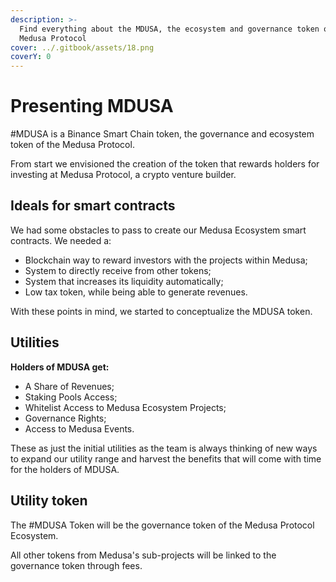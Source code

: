 ```yaml
---
description: >-
  Find everything about the MDUSA, the ecosystem and governance token of the
  Medusa Protocol
cover: ../.gitbook/assets/18.png
coverY: 0
---
```


# Presenting MDUSA

\#MDUSA is a Binance Smart Chain token, the governance and ecosystem token of the Medusa Protocol.&#x20;

From start we envisioned the creation of the token that rewards holders for investing at Medusa Protocol, a crypto venture builder.&#x20;

## Ideals for smart contracts

We had some obstacles to pass to create our Medusa Ecosystem smart contracts. We needed a:

* Blockchain way to reward investors with the projects within Medusa;
* System to directly receive from other tokens;
* System that increases its liquidity automatically;
* Low tax token, while being able to generate revenues.

With these points in mind, we started to conceptualize the MDUSA token.&#x20;

## Utilities

**Holders of MDUSA get:**

* A Share of Revenues;
* Staking Pools Access;
* Whitelist Access to Medusa Ecosystem Projects;
* Governance Rights;
* Access to Medusa Events.

These as just the initial utilities as the team is always thinking of new ways to expand our utility range and harvest the benefits that will come with time for the holders of MDUSA.

## Utility token

The #MDUSA Token will be the governance token of the Medusa Protocol Ecosystem.&#x20;

All other tokens from Medusa's sub-projects will be linked to the governance token through fees.
